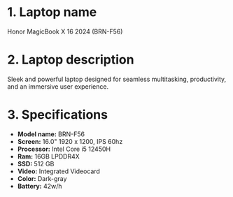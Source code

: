 # 1. Laptop name

Honor MagicBook X 16 2024 (BRN-F56)

# 2. Laptop description

Sleek and powerful laptop designed for seamless multitasking, productivity, and an immersive user experience.

# 3. Specifications

- **Model name:** BRN-F56
- **Screen:** 16.0" 1920 x 1200, IPS 60hz
- **Processor:** Intel Core i5 12450H
- **Ram:** 16GB LPDDR4X
- **SSD:** 512 GB
- **Video:** Integrated Videocard
- **Color:** Dark-gray
- **Battery:** 42w/h 
